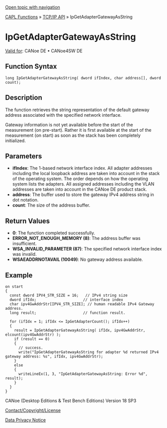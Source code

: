 [Open topic with navigation](../../../../../CANoeDEFamily.htm#Topics/CAPLFunctions/TCPIPAPI/Functions/CAPLfunctionIPGetAdapterGatewayAsString.md)

[CAPL Functions](../../CAPLfunctions.md) » [TCP/IP API](../CAPLfunctionsTCPIPOverview.md) » IpGetAdapterGatewayAsString

# IpGetAdapterGatewayAsString

[Valid for](../../../Shared/FeatureAvailability.md): CANoe DE • CANoe4SW DE

## Function Syntax

```plaintext
long IpGetAdapterGatewayAsString( dword ifIndex, char address[], dword count);
```

## Description

The function retrieves the string representation of the default gateway address associated with the specified network interface.

Gateway information is not yet available before the start of the measurement (on pre-start). Rather it is first available at the start of the measurement (on start) as soon as the stack has been completely initialized.

## Parameters

- **ifIndex**: The 1-based network interface index. All adapter addresses including the local loopback address are taken into account in the stack of the operating system. The order depends on how the operating system lists the adapters. All assigned addresses including the VLAN addresses are taken into account in the CANoe DE product stack.
- **address**: The buffer used to store the gateway IPv4 address string in dot notation.
- **count**: The size of the address buffer.

## Return Values

- **0**: The function completed successfully.
- **ERROR_NOT_ENOUGH_MEMORY (8)**: The address buffer was insufficient.
- **WSA_INVALID_PARAMETER (87)**: The specified network interface index was invalid.
- **WSAEADDRNOTAVAIL (10049)**: No gateway address available.

## Example

```plaintext
on start
{
  const dword IPV4_STR_SIZE = 16;   // IPv4 string size
  dword ifIdx;                     // interface index
  char ipv4GwAddrStr[IPV4_STR_SIZE]; // human readable IPv4 Gateway address.
  long result;                     // function result.

  for (ifIdx = 1; ifIdx <= IpGetAdapterCount(); ifIdx++)
  {
    result = IpGetAdapterGatewayAsString( ifIdx, ipv4GwAddrStr, elcount(ipv4GwAddrStr) );
    if (result == 0)
    {
      // success.
      write("IpGetAdapterGatewayAsString for adapter %d returned IPv4 gateway address: %s", ifIdx, ipv4GwAddrStr);
    }
    else
    {
      writeLineEx(1, 3, "IpGetAdapterGatewayAsString: Error %d", result);
    }
  }
}
```

CANoe (Desktop Editions & Test Bench Editions) Version 18 SP3

[Contact/Copyright/License](../../../Shared/ContactCopyrightLicense.md)

[Data Privacy Notice](https://www.vector.com/int/en/company/get-info/privacy-policy/)
